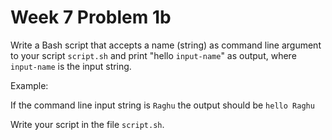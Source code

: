 # Week 7 Problem 1b

Write a Bash script that accepts a name (string) as command line argument to your script <code>script.sh</code> and print "hello <code>input-name</code>" as output, where <code>input-name</code> is the input string.

Example:

If the command line input string is <code>Raghu</code> the output should be
<code>hello Raghu</code>

Write your script in the file <code>script.sh</code>.